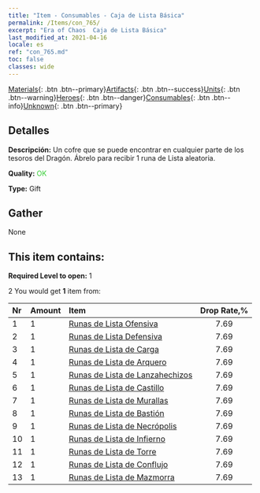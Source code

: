 ```yaml
---
title: "Item - Consumables - Caja de Lista Básica"
permalink: /Items/con_765/
excerpt: "Era of Chaos  Caja de Lista Básica"
last_modified_at: 2021-04-16
locale: es
ref: "con_765.md"
toc: false
classes: wide
---
```

 [Materials](/es/Items/){: .btn .btn--primary}[Artifacts](/es/Items/Artifacts/){: .btn .btn--success}[Units](/es/Items/Units/){: .btn .btn--warning}[Heroes](/es/Items/Heroes/){: .btn .btn--danger}[Consumables](/es/Items/Consumables/){: .btn .btn--info}[Unknown](/es/Items/Unknown/){: .btn .btn--primary}

## Detalles
 **Descripción:** Un cofre que se puede encontrar en cualquier parte de los tesoros del Dragón. Ábrelo para recibir 1 runa de Lista aleatoria.

 **Quality:** <span style="color: #32CD32">OK</span>

 **Type:** Gift

## Gather

  None

## This item contains:

 **Required Level to open:** 1

 2 You would get **1** item  from:

  | Nr | Amount |     Item    | Drop Rate,% |
  |:---|:-------|:------------|:---------:|
  | 1 | 1 | [Runas de Lista Ofensiva](/es/Items/con_734/) | 7.69 | 
  | 2 | 1 | [Runas de Lista Defensiva](/es/Items/con_739/) | 7.69 | 
  | 3 | 1 | [Runas de Lista de Carga](/es/Items/con_741/) | 7.69 | 
  | 4 | 1 | [Runas de Lista de Arquero](/es/Items/con_742/) | 7.69 | 
  | 5 | 1 | [Runas de Lista de Lanzahechizos](/es/Items/con_746/) | 7.69 | 
  | 6 | 1 | [Runas de Lista de Castillo](/es/Items/con_752/) | 7.69 | 
  | 7 | 1 | [Runas de Lista de Murallas](/es/Items/con_753/) | 7.69 | 
  | 8 | 1 | [Runas de Lista de Bastión](/es/Items/con_754/) | 7.69 | 
  | 9 | 1 | [Runas de Lista de Necrópolis](/es/Items/con_755/) | 7.69 | 
  | 10 | 1 | [Runas de Lista de Infierno](/es/Items/con_777/) | 7.69 | 
  | 11 | 1 | [Runas de Lista de Torre](/es/Items/con_785/) | 7.69 | 
  | 12 | 1 | [Runas de Lista de Conflujo](/es/Items/con_791/) | 7.69 | 
  | 13 | 1 | [Runas de Lista de Mazmorra](/es/Items/con_792/) | 7.69 | 
